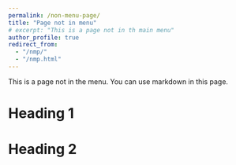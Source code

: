 ```yaml
---
permalink: /non-menu-page/
title: "Page not in menu"
# excerpt: "This is a page not in th main menu"
author_profile: true
redirect_from: 
  - "/nmp/"
  - "/nmp.html"
---
```


This is a page not in the menu. You can use markdown in this page.

Heading 1
======

Heading 2
======
